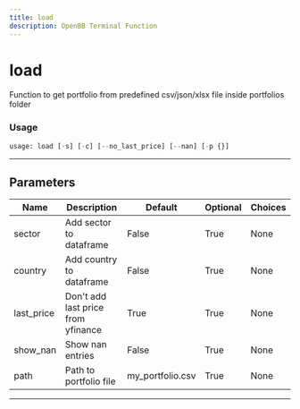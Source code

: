 ```yaml
---
title: load
description: OpenBB Terminal Function
---
```


# load

Function to get portfolio from predefined csv/json/xlsx file inside portfolios folder

### Usage

```python
usage: load [-s] [-c] [--no_last_price] [--nan] [-p {}]
```

---

## Parameters

| Name | Description | Default | Optional | Choices |
| ---- | ----------- | ------- | -------- | ------- |
| sector | Add sector to dataframe | False | True | None |
| country | Add country to dataframe | False | True | None |
| last_price | Don't add last price from yfinance | True | True | None |
| show_nan | Show nan entries | False | True | None |
| path | Path to portfolio file | my_portfolio.csv | True | None |

---
